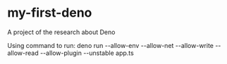 # my-first-deno
A project of the research about Deno

Using command to run: deno run --allow-env --allow-net --allow-write --allow-read --allow-plugin --unstable app.ts
